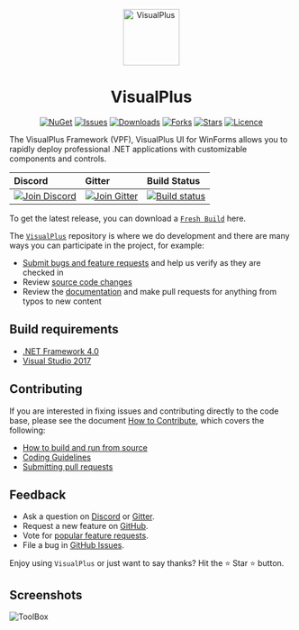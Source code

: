 <p align="center">
<a href="https://darkbyte7.github.io/VisualPlus/"><img alt="VisualPlus" width="100" heigth="100" src="http://i.imgur.com/KwWQDQZ.png"></a>
</p >

<h1  align="center">VisualPlus</h1>

<p align="center">
<a href="https://www.nuget.org/packages/VisualPlus/"><img alt="NuGet" src="https://img.shields.io/nuget/v/VisualPlus.svg?style=flat"></a> <a href="https://github.com/DarkByte7/VisualPlus/issues/"><img alt="Issues" src="https://img.shields.io/github/issues/DarkByte7/VisualPlus.svg?style=flat"></a> <a href="https://github.com/DarkByte7/VisualPlus/releases/"><img alt="Downloads" src="https://img.shields.io/github/downloads/DarkByte7/VisualPlus/total.svg?style=flat"></a>
        <a href="https://github.com/DarkByte7/VisualPlus/network/members"><img alt="Forks" src="https://img.shields.io/github/forks/DarkByte7/VisualPlus.svg?style=flat"></a>
    <a href="https://github.com/DarkByte7/VisualPlus/stargazers"><img alt="Stars" src="https://img.shields.io/github/stars/DarkByte7/VisualPlus.svg?style=flat"></a>
    <a href="https://github.com/DarkByte7/VisualPlus/blob/master/LICENSE.md"><img alt="Licence" src="https://img.shields.io/badge/GPL-3.0-blue.svg?style=flat"></a>
</p >
 
The VisualPlus Framework (VPF), VisualPlus UI for WinForms allows you to rapidly deploy professional .NET applications with customizable components and controls.

| Discord | Gitter | Build Status |
| :---- | :---- | :---- |
[![Join Discord][1]][2] | [ ![Join Gitter][3]][4] | [ ![Build status][5]][6] |

[1]: https://img.shields.io/discord/433671717286707203.svg
[2]: https://discord.gg/VmsWKKT
[3]: https://img.shields.io/gitter/room/nwjs/nw.js.svg
[4]: https://gitter.im/VisualPlusUI/General
[5]: https://img.shields.io/appveyor/ci/DarkByte7/VisualPlus/master.svg?style=flat
[6]: https://ci.appveyor.com/project/DarkByte7/VisualPlus

To get the latest release, you can download a [`Fresh Build`](https://ci.appveyor.com/project/DarkByte7/VisualPlus/build/artifacts) here. 

The [`VisualPlus`](https://github.com/DarkByte7/VisualPlus) repository is where we do development and there are many ways you can participate in the project, for example:
- [Submit bugs and feature requests](https://github.com/DarkByte7/VisualPlus/issues) and help us verify as they are checked in
- Review [source code changes](https://github.com/DarkByte7/VisualPlus/pulls)
- Review the [documentation](https://github.com/DarkByte7/VisualPlus/wiki) and make pull requests for anything from typos to new content

## Build requirements
- [.NET Framework 4.0](https://www.microsoft.com/en-ca/download/details.aspx?id=17851)
- [Visual Studio 2017](https://www.visualstudio.com/downloads/)

## Contributing
If you are interested in fixing issues and contributing directly to the code base, please see the document [How to Contribute](https://github.com/DarkByte7/VisualPlus/wiki/How-to-Contribute), which covers the following:
- [How to build and run from source](https://github.com/DarkByte7/VisualPlus/wiki/How-to-Contribute#build-and-run-from-source)
- [Coding Guidelines](https://github.com/DarkByte7/VisualPlus/wiki/Coding-Guidelines)
- [Submitting pull requests](https://github.com/DarkByte7/VisualPlus/compare)

## Feedback
- Ask a question on [Discord](https://discord.gg/VmsWKKT) or [Gitter](https://gitter.im/VisualPlusUI/General).
- Request a new feature on [GitHub](https://github.com/DarkByte7/VisualPlus/blob/beta/CONTRIBUTE.md).
- Vote for [popular feature requests](https://github.com/DarkByte7/VisualPlus/issues?q=is:open+is:issue+label:feature-request+sort:reactions-B1-desc).
- File a bug in [GitHub Issues](https://github.com/DarkByte7/VisualPlus/issues?q=is:open+is:issue).

Enjoy using `VisualPlus` or just want to say thanks?
Hit the ⭐️ Star ⭐️ button.

## Screenshots
![ToolBox](https://github.com/DarkByte7/VisualPlus/raw/f5ad1424fad56b806026ac44cbd006014ec4be28/docs/assets/images/documentation/Toolbox.jpg)
